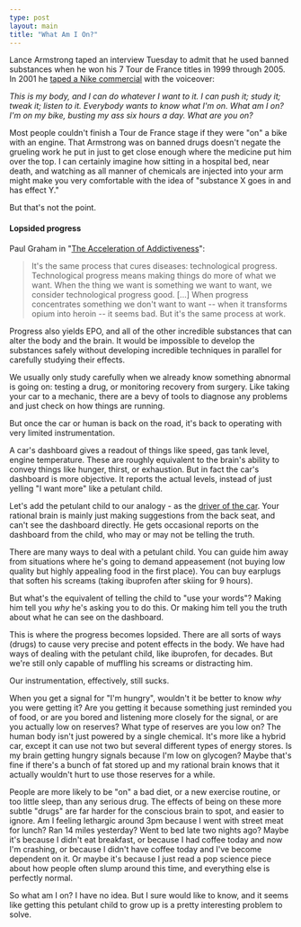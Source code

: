 ```yaml
---
type: post
layout: main
title: "What Am I On?"
---
```

Lance Armstrong taped an interview Tuesday to admit that he used banned substances when he won his 7 Tour de France titles in 1999 through 2005. In 2001 he [taped a Nike commercial](https://www.youtube.com/watch?v=fxnqHvEbGnc) with the voiceover:

*This is my body, and I can do whatever I want to it. I can push it; study it; tweak it; listen to it. Everybody wants to know what I'm on. What am I on? I'm on my bike, busting my ass six hours a day. What are you on?*

Most people couldn't finish a Tour de France stage if they were "on" a bike with an engine. That Armstrong was on banned drugs doesn't negate the grueling work he put in just to get close enough where the medicine put him over the top. I can certainly imagine how sitting in a hospital bed, near death, and watching as all manner of chemicals are injected into your arm might make you very comfortable with the idea of "substance X goes in and has effect Y."

But that's not the point.

#### Lopsided progress

Paul Graham in "[The Acceleration of Addictiveness](http://www.paulgraham.com/addiction.html)":

> It's the same process that cures diseases: technological progress. Technological progress means making things do more of what we want. When the thing we want is something we want to want, we consider technological progress good. [...] When progress concentrates something we don't want to want -- when it transforms opium into heroin -- it seems bad. But it's the same process at work.

Progress also yields EPO, and all of the other incredible substances that can alter the body and the brain. It would be impossible to develop the substances safely without developing incredible techniques in parallel for carefully studying their effects.

We usually only study carefully when we already know something abnormal is going on: testing a drug, or monitoring recovery from surgery. Like taking your car to a mechanic, there are a bevy of tools to diagnose any problems and just check on how things are running.

But once the car or human is back on the road, it's back to operating with very limited instrumentation.

A car's dashboard gives a readout of things like speed, gas tank level, engine temperature. These are roughly equivalent to the brain's ability to convey things like hunger, thirst, or exhaustion. But in fact the car's dashboard is more objective. It reports the actual levels, instead of just yelling "I want more" like a petulant child. 

Let's add the petulant child to our analogy - as the [driver of the car](http://www.quora.com/Life-Advice/How-do-I-get-over-my-bad-habit-of-procrastinating/answer/Oliver-Emberton). Your rational brain is mainly just making suggestions from the back seat, and can't see the dashboard directly. He gets occasional reports on the dashboard from the child, who may or may not be telling the truth.

There are many ways to deal with a petulant child. You can guide him away from situations where he's going to demand appeasement (not buying low quality but highly appealing food in the first place). You can buy earplugs that soften his screams (taking ibuprofen after skiing for 9 hours).

But what's the equivalent of telling the child to "use your words"? Making him tell you *why* he's asking you to do this. Or making him tell you the truth about what he can see on the dashboard.

This is where the progress becomes lopsided. There are all sorts of ways (drugs) to cause very precise and potent effects in the body. We have had ways of dealing with the petulant child, like ibuprofen, for decades. But we're still only capable of muffling his screams or distracting him.

Our instrumentation, effectively, still sucks. 

When you get a signal for "I'm hungry", wouldn't it be better to know *why* you were getting it? Are you getting it because something just reminded you of food, or are you bored and listening more closely for the signal, or are you actually low on reserves? What type of reserves are you low on? The human body isn't just powered by a single chemical. It's more like a hybrid car, except it can use not two but several different types of energy stores. Is my brain getting hungry signals because I'm low on glycogen? Maybe that's fine if there's a bunch of fat stored up and my rational brain knows that it actually wouldn't hurt to use those reserves for a while.

People are more likely to be "on" a bad diet, or a new exercise routine, or too little sleep, than any serious drug. The effects of being on these more subtle "drugs" are far harder for the conscious brain to spot, and easier to ignore. Am I feeling lethargic around 3pm because I went with street meat for lunch? Ran 14 miles yesterday? Went to bed late two nights ago? Maybe it's because I didn't eat breakfast, or because I had coffee today and now I'm crashing, or because I didn't have coffee today and I've become dependent on it. Or maybe it's because I just read a pop science piece about how people often slump around this time, and everything else is perfectly normal.

So what am I on? I have no idea. But I sure would like to know, and it seems like getting this petulant child to grow up is a pretty interesting problem to solve. 
